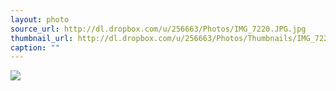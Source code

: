 ```yaml
---
layout: photo
source_url: http://dl.dropbox.com/u/256663/Photos/IMG_7220.JPG.jpg
thumbnail_url: http://dl.dropbox.com/u/256663/Photos/Thumbnails/IMG_7220.JPG.jpg
caption: ""
---
```

![](http://dl.dropbox.com/u/256663/Photos/IMG_7220.JPG.jpg)